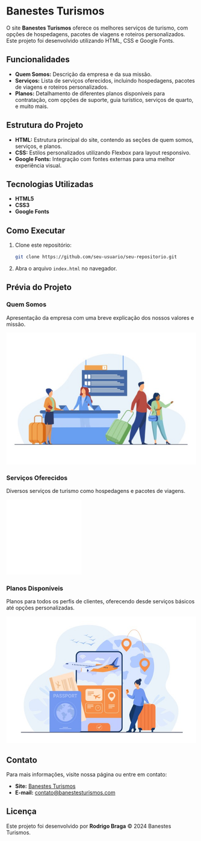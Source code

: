 # Banestes Turismos

O site **Banestes Turismos** oferece os melhores serviços de turismo, com opções de hospedagens, pacotes de viagens e roteiros personalizados. Este projeto foi desenvolvido utilizando HTML, CSS e Google Fonts.

## Funcionalidades

- **Quem Somos:** Descrição da empresa e da sua missão.
- **Serviços:** Lista de serviços oferecidos, incluindo hospedagens, pacotes de viagens e roteiros personalizados.
- **Planos:** Detalhamento de diferentes planos disponíveis para contratação, com opções de suporte, guia turístico, serviços de quarto, e muito mais.

## Estrutura do Projeto

- **HTML:** Estrutura principal do site, contendo as seções de quem somos, serviços, e planos.
- **CSS:** Estilos personalizados utilizando Flexbox para layout responsivo.
- **Google Fonts:** Integração com fontes externas para uma melhor experiência visual.

## Tecnologias Utilizadas

- **HTML5**
- **CSS3**
- **Google Fonts**

## Como Executar

1. Clone este repositório:
    ```bash
    git clone https://github.com/seu-usuario/seu-repositorio.git
    ```

2. Abra o arquivo `index.html` no navegador.

## Prévia do Projeto

### Quem Somos
Apresentação da empresa com uma breve explicação dos nossos valores e missão.

![Quem Somos](./images/1-quem-somos.png)

### Serviços Oferecidos
Diversos serviços de turismo como hospedagens e pacotes de viagens.

![Serviços](./images/icon-1.png)

### Planos Disponíveis
Planos para todos os perfis de clientes, oferecendo desde serviços básicos até opções personalizadas.

![Planos](./images/0-main.png)

## Contato

Para mais informações, visite nossa página ou entre em contato:

- **Site:** [Banestes Turismos](#)
- **E-mail:** contato@banestesturismos.com

## Licença

Este projeto foi desenvolvido por **Rodrigo Braga** &copy; 2024 Banestes Turismos.
